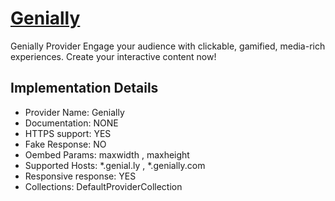 # [Genially](https://genially.com)

Genially Provider
Engage your audience with clickable, gamified, media-rich
experiences. Create your interactive content now!

## Implementation Details

- Provider
Name: Genially
- Documentation: NONE
- HTTPS support: YES
- Fake Response: NO
- Oembed Params: maxwidth , maxheight
- Supported Hosts: *.genial.ly , *.genially.com
- Responsive response: YES
- Collections: DefaultProviderCollection


